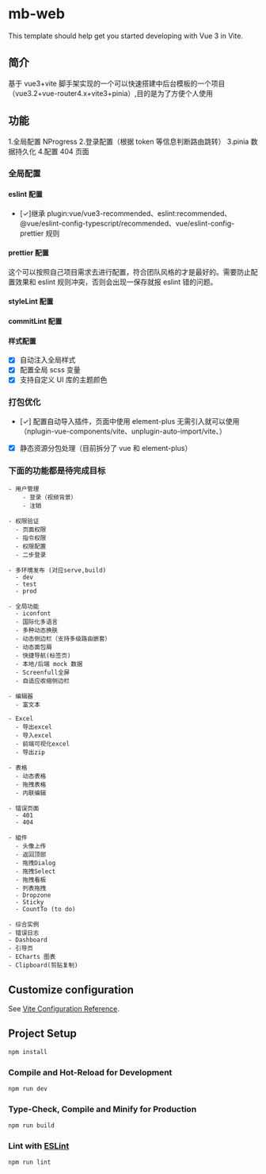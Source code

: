 # mb-web

This template should help get you started developing with Vue 3 in Vite.

## 简介

基于 vue3+vite 脚手架实现的一个可以快速搭建中后台模板的一个项目（vue3.2+vue-router4.x+vite3+pinia）,目的是为了方便个人使用

## 功能

1.全局配置 NProgress 2.登录配置（根据 token 等信息判断路由跳转）
3.pinia 数据持久化 4.配置 404 页面

### 全局配置

#### eslint 配置

- [✓]继承 plugin:vue/vue3-recommended、eslint:recommended、@vue/eslint-config-typescript/recommended、vue/eslint-config-prettier 规则

#### prettier 配置

这个可以按照自己项目需求去进行配置，符合团队风格的才是最好的。需要防止配置效果和 eslint 规则冲突，否则会出现一保存就报 eslint 错的问题。

#### styleLint 配置

#### commitLint 配置

#### 样式配置

- [x] 自动注入全局样式
- [x] 配置全局 scss 变量
- [x] 支持自定义 UI 库的主题颜色

### 打包优化

- [✓] 配置自动导入插件，页面中使用 element-plus 无需引入就可以使用（nplugin-vue-components/vite、unplugin-auto-import/vite、）

- [x] 静态资源分包处理（目前拆分了 vue 和 element-plus）

### 下面的功能都是待完成目标

```text
- 用户管理
	- 登录（视频背景）
	- 注销

- 权限验证
  - 页面权限
  - 指令权限
  - 权限配置
  - 二步登录

- 多环境发布 (对应serve,build)
  - dev
  - test
  - prod

- 全局功能
  - iconfont
  - 国际化多语言
  - 多种动态换肤
  - 动态侧边栏（支持多级路由嵌套）
  - 动态面包屑
  - 快捷导航(标签页)
  - 本地/后端 mock 数据
  - Screenfull全屏
  - 自适应收缩侧边栏

- 编辑器
  - 富文本

- Excel
  - 导出excel
  - 导入excel
  - 前端可视化excel
  - 导出zip

- 表格
  - 动态表格
  - 拖拽表格
  - 内联编辑

- 错误页面
  - 401
  - 404

- 組件
  - 头像上传
  - 返回顶部
  - 拖拽Dialog
  - 拖拽Select
  - 拖拽看板
  - 列表拖拽
  - Dropzone
  - Sticky
  - CountTo (to do)

- 综合实例
- 错误日志
- Dashboard
- 引导页
- ECharts 图表
- Clipboard(剪贴复制)
```

## Customize configuration

See [Vite Configuration Reference](https://vitejs.dev/config/).

## Project Setup

```sh
npm install
```

### Compile and Hot-Reload for Development

```sh
npm run dev
```

### Type-Check, Compile and Minify for Production

```sh
npm run build
```

### Lint with [ESLint](https://eslint.org/)

```sh
npm run lint
```
